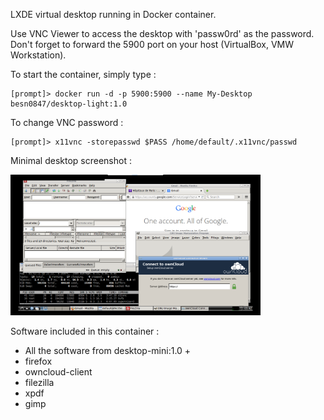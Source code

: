 LXDE virtual desktop running in Docker container.

Use VNC Viewer to access the desktop with 'passw0rd' as the password. Don't forget to forward the 5900 port on your host (VirtualBox, VMW Workstation).

To start the container, simply type :
```
[prompt]> docker run -d -p 5900:5900 --name My-Desktop besn0847/desktop-light:1.0
```

To change VNC password :
```
[prompt]> x11vnc -storepasswd $PASS /home/default/.x11vnc/passwd
```

Minimal desktop screenshot :

<img src="https://github.com/besn0847/desktop-light/raw/master/desktop-light.png" width=400/>

Software included in this container :

* All the software from desktop-mini:1.0 +
* firefox
* owncloud-client
* filezilla
* xpdf
* gimp
